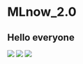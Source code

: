 # MLnow_2.0

## Hello everyone
<script src="https://gist.github.com/Prince-Shivaram/3ace2c813ca49546f3f5f20cd03a2d3e.js"></script>
<span><img src="https://img.shields.io/badge/Python-FFD43B?style=for-the-badge&logo=python&logoColor=darkgreen" />
<img src="https://img.shields.io/badge/TensorFlow-FF6F00?style=for-the-badge&logo=TensorFlow&logoColor=white" />
<img src="https://img.shields.io/badge/Jupyter-F37626.svg?&style=for-the-badge&logo=Jupyter&logoColor=white" /> </span>
